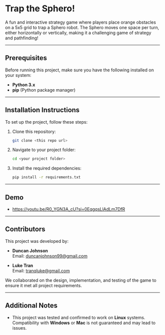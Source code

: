 # Trap the Sphero!

A fun and interactive strategy game where players place orange obstacles on a 5x5 grid to trap a Sphero robot. The Sphero moves one space per turn, either horizontally or vertically, making it a challenging game of strategy and pathfinding!

---

## Prerequisites

Before running this project, make sure you have the following installed on your system:

- **Python 3.x**  
- **pip** (Python package manager)

---

## Installation Instructions

To set up the project, follow these steps:

1. Clone this repository:
    ```bash
    git clone <this repo url>
    ```

2. Navigate to your project folder:
    ```bash
    cd <your project folder>
    ```

3. Install the required dependencies:
    ```bash
    pip install -r requirements.txt
    ```

---

## Demo

- https://youtu.be/R0_YGN3A_cU?si=0EqgqsLlAdLm7DfR

---

## Contributors

This project was developed by:

- **Duncan Johnson**  
  Email: [duncanjohnson99@gmail.com](mailto:duncanjohnson99@gmail.com) 

- **Luke Tran**  
  Email: [tranqluke@gmail.com](mailto:tranqluke@gmail.com)

We collaborated on the design, implementation, and testing of the game to ensure it met all project requirements.

---

## Additional Notes

- This project was tested and confirmed to work on **Linux** systems. Compatibility with **Windows** or **Mac** is not guaranteed and may lead to issues.
